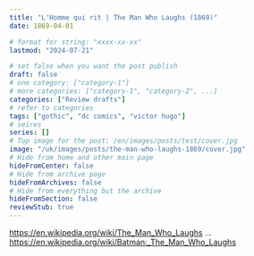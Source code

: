 ```yaml
---
title: "L'Homme qui rit | The Man Who Laughs (1869)"
date: 1869-04-01

# format for string: "xxxx-xx-xx"
lastmod: "2024-07-21"

# set false when you want the post publish
draft: false
# one category: ["category-1"]
# more categories: ["category-1", "category-2", ...]
categories: ["Review drafts"]
# refer to categories
tags: ["gothic", "dc comics", "victor hugo"]
# seires
series: []
# Top image for the post: /en/images/posts/test/cover.jpg
image: "/uk/images/posts/the-man-who-laughs-1869/cover.jpg"
# Hide from home and other main page
hideFromCenter: false
# Hide from archive page
hideFromArchives: false
# Hide from everything but the archive
hideFromSection: false
reviewStub: true
---
```

https://en.wikipedia.org/wiki/The_Man_Who_Laughs
...
https://en.wikipedia.org/wiki/Batman:_The_Man_Who_Laughs
<!--more-->